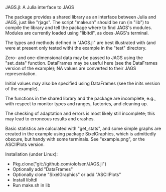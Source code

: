 JAGS.jl: A Julia interface to JAGS

The package provides a shared library as an interface between Julia
and JAGS, just like "rjags".  The script "make.sh" should be run (in "lib")
to compile the library and tell the package where to find JAGS's modules.
Modules are currently loaded using "libltdl", as does JAGS's terminal.

The types and methods defined in "JAGS.jl" are best illustrated with
(and were at present only tested with) the example in the "test" directory.

Zero- and one-dimensional data may be passed to JAGS using the "set_data"
function. DataFrames may be useful here (see the DataFrames version of the
example); NA values are converted to their JAGS representation.

Initial values may also be specified using DataFrames (see the
inits version of the example).

The functions in the shared library and the package are incomplete, e.g.,
with respect to monitor types and ranges, factories, and cleaning up.

The checking of adaptation and errors is most likely still incomplete;
this may lead to erroneous results and crashes.

Basic statistics are calculated with "get_stats", and some simple graphs
are created in the example using package SixelGraphics, which is
admittedly obscure, but handy with some terminals. See "example.png",
or the ASCIIPlots version.

Installation (under Linux):
<ul>
<li>Pkg.clone("git://github.com/olofsen/JAGS.jl")</li>
<li>Optionally add "DataFrames"</li>
<li>Optionally clone "SixelGraphics" or add "ASCIIPlots"</li>
<li>Install libltdl</li>
<li>Run make.sh in lib</li>
</ul>
